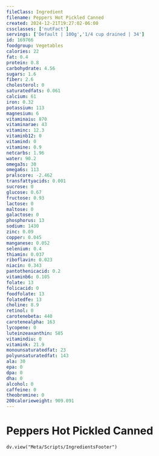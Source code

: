 ```yaml
---
fileClass: Ingredient
filename: Peppers Hot Pickled Canned
created: 2024-12-21T19:27:02-06:00
cssclasses: ['nutFact']
servings: ['Default | 100g','1/4 cup drained | 34']
id: 169766
foodgroup: Vegetables
calories: 22
fat: 0.4
protein: 0.8
carbohydrate: 4.56
sugars: 1.6
fiber: 2.6
cholesterol: 0
saturatedfats: 0.061
calcium: 61
iron: 0.32
potassium: 113
magnesium: 6
vitaminaiu: 870
vitaminarae: 43
vitaminc: 12.3
vitaminb12: 0
vitamind: 0
vitamine: 0.9
netcarbs: 1.96
water: 90.2
omega3s: 30
omega6s: 113
pralscore: -2.462
transfattyacids: 0.001
sucrose: 0
glucose: 0.67
fructose: 0.93
lactose: 0
maltose: 0
galactose: 0
phosphorus: 13
sodium: 1430
zinc: 0.09
copper: 0.045
manganese: 0.052
selenium: 0.4
thiamin: 0.037
riboflavin: 0.023
niacin: 0.343
pantothenicacid: 0.2
vitaminb6: 0.105
folate: 13
folicacid: 0
foodfolate: 13
folatedfe: 13
choline: 8.9
retinol: 0
carotenebeta: 440
carotenealpha: 163
lycopene: 0
luteinzeaxanthin: 585
vitamindiu: 0
vitamink: 21.9
monounsaturatedfat: 23
polyunsaturatedfat: 143
ala: 30
epa: 0
dpa: 0
dha: 0
alcohol: 0
caffeine: 0
theobromine: 0
200calorieweight: 909.091
---
```


# Peppers Hot Pickled Canned

```dataviewjs
dv.view("Meta/Scripts/IngredientsFooter")
```